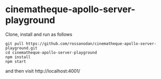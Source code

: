 # cinematheque-apollo-server-playground

Clone, install and run as follows

```
git pull https://github.com/rossanodan/cinematheque-apollo-server-playground.git
cd cinematheque-apollo-server-playground
npm install
npm start
```

and then visit http://localhost:4001/
